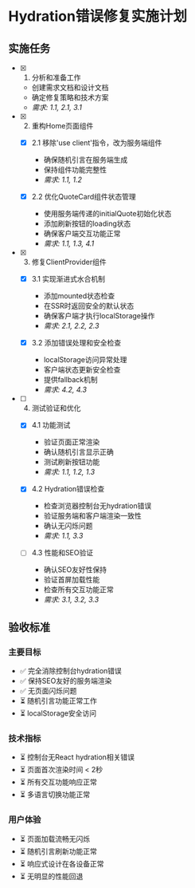 # Hydration错误修复实施计划

## 实施任务

- [x] 1. 分析和准备工作
  - 创建需求文档和设计文档
  - 确定修复策略和技术方案
  - _需求: 1.1, 2.1, 3.1_

- [x] 2. 重构Home页面组件
  - [x] 2.1 移除'use client'指令，改为服务端组件
    - 确保随机引言在服务端生成
    - 保持组件功能完整性
    - _需求: 1.1, 1.2_
  
  - [x] 2.2 优化QuoteCard组件状态管理
    - 使用服务端传递的initialQuote初始化状态
    - 添加刷新按钮的loading状态
    - 确保客户端交互功能正常
    - _需求: 1.1, 1.3, 4.1_

- [x] 3. 修复ClientProvider组件
  - [x] 3.1 实现渐进式水合机制
    - 添加mounted状态检查
    - 在SSR时返回安全的默认状态
    - 确保客户端才执行localStorage操作
    - _需求: 2.1, 2.2, 2.3_
  
  - [x] 3.2 添加错误处理和安全检查
    - localStorage访问异常处理
    - 客户端状态更新安全检查
    - 提供fallback机制
    - _需求: 4.2, 4.3_

- [ ] 4. 测试验证和优化
  - [x] 4.1 功能测试


    - 验证页面正常渲染
    - 确认随机引言显示正确
    - 测试刷新按钮功能
    - _需求: 1.1, 1.2, 1.3_



  
  - [x] 4.2 Hydration错误检查


    - 检查浏览器控制台无hydration错误
    - 验证服务端和客户端渲染一致性
    - 确认无闪烁问题
    - _需求: 1.1, 3.3_
  
  - [ ] 4.3 性能和SEO验证
    - 确认SEO友好性保持
    - 验证首屏加载性能
    - 检查所有交互功能正常
    - _需求: 3.1, 3.2, 3.3_

## 验收标准

### 主要目标
- ✅ 完全消除控制台hydration错误
- ✅ 保持SEO友好的服务端渲染
- ✅ 无页面闪烁问题
- ⏳ 随机引言功能正常工作
- ⏳ localStorage安全访问

### 技术指标
- ⏳ 控制台无React hydration相关错误
- ⏳ 页面首次渲染时间 < 2秒
- ⏳ 所有交互功能响应正常
- ⏳ 多语言切换功能正常

### 用户体验
- ⏳ 页面加载流畅无闪烁
- ⏳ 随机引言刷新功能正常
- ⏳ 响应式设计在各设备正常
- ⏳ 无明显的性能回退